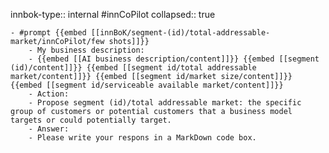innbok-type:: internal
#innCoPilot
collapsed:: true

	- #prompt {{embed [[innBoK/segment-(id)/total-addressable-market/innCoPilot/few shots]]}}
		- My business description:
		- {{embed [[AI business description/content]]}} {{embed [[segment (id)/content]]}} {{embed [[segment id/total addressable market/content]]}} {{embed [[segment id/market size/content]]}} {{embed [[segment id/serviceable available market/content]]}}
		- Action:
		- Propose segment (id)/total addressable market: the specific group of customers or potential customers that a business model targets or could potentially target.
		- Answer:
		- Please write your respons in a MarkDown code box.